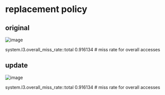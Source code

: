 # replacement policy

## original
![image](https://github.com/user-attachments/assets/fff97d88-6676-4bbd-b2d3-ee3c6eae948d)

system.l3.overall_miss_rate::total           0.916134                       # miss rate for overall accesses

## update
![image](https://github.com/user-attachments/assets/d343c243-6047-4f71-94be-8c89e07eba3e)

system.l3.overall_miss_rate::total           0.916134                       # miss rate for overall accesses
